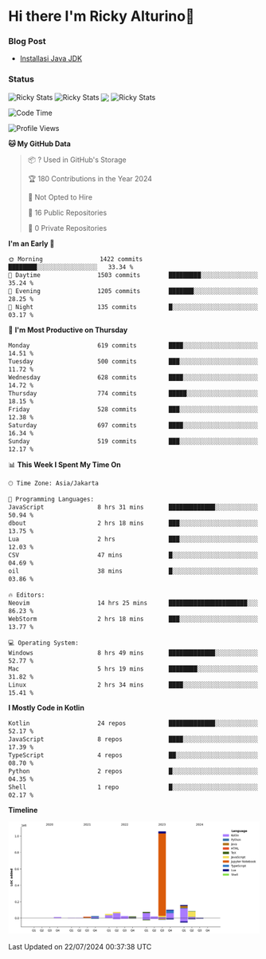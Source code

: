 # Hi there I'm Ricky Alturino👋

### Blog Post

<!-- BLOG-POST-LIST:START -->

- [Installasi Java JDK](https://onirutla.medium.com/installasi-java-jdk-ec701beeb5cb?source=rss-d9d81c918cc9------2)
<!-- BLOG-POST-LIST:END -->

### Status

<img align="center" alt="Ricky Stats" src="https://github-readme-stats.vercel.app/api?username=Alturino&theme=dark&show_icons=true&hide_border=false" />
<img align="center" alt="Ricky Stats" src="https://github-readme-stats.vercel.app/api/top-langs/?username=Alturino&theme=dark&show_icons=true&layout=compact"/>
<img align="center" width="640px" src="https://github-readme-stats.vercel.app/api/wakatime?username=Alturino&layout=compact&hide_border=true&theme=dark">
<img align="center" alt="Ricky Stats" src="https://leetcard.jacoblin.cool/onirutla?border=0&radius=20&ext=activity"/>

<!--START_SECTION:waka-->
![Code Time](http://img.shields.io/badge/Code%20Time-406%20hrs%2044%20mins-blue)

![Profile Views](http://img.shields.io/badge/Profile%20Views-0-blue)

**🐱 My GitHub Data** 

> 📦 ? Used in GitHub's Storage 
 > 
> 🏆 180 Contributions in the Year 2024
 > 
> 🚫 Not Opted to Hire
 > 
> 📜 16 Public Repositories 
 > 
> 🔑 0 Private Repositories 
 > 
**I'm an Early 🐤** 

```text
🌞 Morning                1422 commits        ████████░░░░░░░░░░░░░░░░░   33.34 % 
🌆 Daytime                1503 commits        █████████░░░░░░░░░░░░░░░░   35.24 % 
🌃 Evening                1205 commits        ███████░░░░░░░░░░░░░░░░░░   28.25 % 
🌙 Night                  135 commits         █░░░░░░░░░░░░░░░░░░░░░░░░   03.17 % 
```
📅 **I'm Most Productive on Thursday** 

```text
Monday                   619 commits         ████░░░░░░░░░░░░░░░░░░░░░   14.51 % 
Tuesday                  500 commits         ███░░░░░░░░░░░░░░░░░░░░░░   11.72 % 
Wednesday                628 commits         ████░░░░░░░░░░░░░░░░░░░░░   14.72 % 
Thursday                 774 commits         █████░░░░░░░░░░░░░░░░░░░░   18.15 % 
Friday                   528 commits         ███░░░░░░░░░░░░░░░░░░░░░░   12.38 % 
Saturday                 697 commits         ████░░░░░░░░░░░░░░░░░░░░░   16.34 % 
Sunday                   519 commits         ███░░░░░░░░░░░░░░░░░░░░░░   12.17 % 
```


📊 **This Week I Spent My Time On** 

```text
🕑︎ Time Zone: Asia/Jakarta

💬 Programming Languages: 
JavaScript               8 hrs 31 mins       █████████████░░░░░░░░░░░░   50.94 % 
dbout                    2 hrs 18 mins       ███░░░░░░░░░░░░░░░░░░░░░░   13.75 % 
Lua                      2 hrs               ███░░░░░░░░░░░░░░░░░░░░░░   12.03 % 
CSV                      47 mins             █░░░░░░░░░░░░░░░░░░░░░░░░   04.69 % 
oil                      38 mins             █░░░░░░░░░░░░░░░░░░░░░░░░   03.86 % 

🔥 Editors: 
Neovim                   14 hrs 25 mins      ██████████████████████░░░   86.23 % 
WebStorm                 2 hrs 18 mins       ███░░░░░░░░░░░░░░░░░░░░░░   13.77 % 

💻 Operating System: 
Windows                  8 hrs 49 mins       █████████████░░░░░░░░░░░░   52.77 % 
Mac                      5 hrs 19 mins       ████████░░░░░░░░░░░░░░░░░   31.82 % 
Linux                    2 hrs 34 mins       ████░░░░░░░░░░░░░░░░░░░░░   15.41 % 
```

**I Mostly Code in Kotlin** 

```text
Kotlin                   24 repos            █████████████░░░░░░░░░░░░   52.17 % 
JavaScript               8 repos             ████░░░░░░░░░░░░░░░░░░░░░   17.39 % 
TypeScript               4 repos             ██░░░░░░░░░░░░░░░░░░░░░░░   08.70 % 
Python                   2 repos             █░░░░░░░░░░░░░░░░░░░░░░░░   04.35 % 
Shell                    1 repo              █░░░░░░░░░░░░░░░░░░░░░░░░   02.17 % 
```



**Timeline**

![Lines of Code chart](https://raw.githubusercontent.com/Alturino/Alturino/main/assets/bar_graph.png)


 Last Updated on 22/07/2024 00:37:38 UTC
<!--END_SECTION:waka-->
